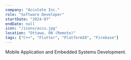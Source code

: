 ```yaml
---
company: "Acculete Inc."
role: "Software Developer"
startDate: "2024-07"
endDate: null
icon: "/icons/accu.jpg"
location: "Ottawa, ON (Remote)"
tags: ["C++", "Flutter", "PlatformIO", "Firebase"]
---
```

Mobile Application and Embedded Systems Development.
